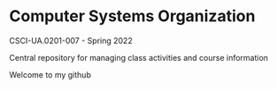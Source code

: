 # Computer Systems Organization
CSCI-UA.0201-007 - Spring 2022

Central repository for managing class activities and course information

Welcome to my github
